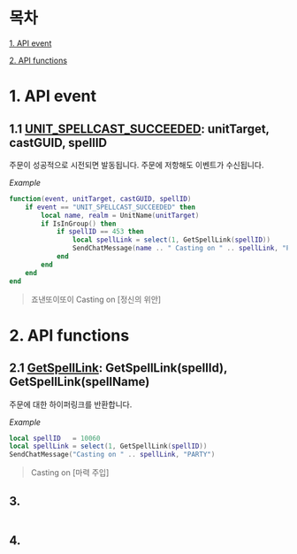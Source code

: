 목차
===
[1. API event](#1-API-event)

[2. API functions](#2-api-functions)



# 1. API event

## 1.1 [UNIT_SPELLCAST_SUCCEEDED](https://wowpedia.fandom.com/wiki/UNIT_SPELLCAST_SUCCEEDED): unitTarget, castGUID, spellID

주문이 성공적으로 시전되면 발동됩니다. 주문에 저항해도 이벤트가 수신됩니다.

*Example*
```lua
function(event, unitTarget, castGUID, spellID)
    if event == "UNIT_SPELLCAST_SUCCEEDED" then
        local name, realm = UnitName(unitTarget)
        if IsInGroup() then
            if spellID == 453 then
                local spellLink = select(1, GetSpellLink(spellID))
                SendChatMessage(name .. " Casting on " .. spellLink, "PARTY")
            end
        end
    end
end
```
> 죠낸또이또이 Casting on [정신의 위안]

# 2. API functions

## 2.1 [GetSpellLink](https://wowpedia.fandom.com/wiki/API_GetSpellLink): GetSpellLink(spellId), GetSpellLink(spellName)

주문에 대한 하이퍼링크를 반환합니다.

*Example*
```lua
local spellID   = 10060
local spellLink = select(1, GetSpellLink(spellID))
SendChatMessage("Casting on " .. spellLink, "PARTY")
```
> Casting on [마력 주입]

## 3. 
```
```
## 4.
```
```
